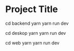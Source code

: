 
# Project Title

cd backend
yarn
yarn run dev

cd deskop
yarn
yarn run dev

cd web
yarn
yarn run dev
